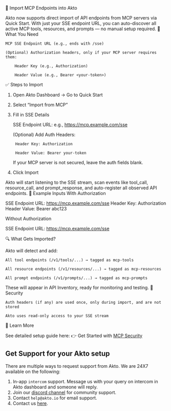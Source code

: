 🚀 Import MCP Endpoints into Akto

Akto now supports direct import of API endpoints from MCP servers via Quick Start. With just your SSE endpoint URL, you can auto-discover all active MCP tools, resources, and prompts — no manual setup required.
🔧 What You Need

    MCP SSE Endpoint URL (e.g., ends with /sse)

    (Optional) Authorization headers, only if your MCP server requires them:

        Header Key (e.g., Authorization)

        Header Value (e.g., Bearer <your-token>)

✅ Steps to Import
1. Open Akto Dashboard → Go to Quick Start
2. Select “Import from MCP”
3. Fill in SSE Details

    SSE Endpoint URL:
    e.g., https://mcp.example.com/sse

    (Optional) Add Auth Headers:

        Header Key: Authorization

        Header Value: Bearer your-token

    If your MCP server is not secured, leave the auth fields blank.

4. Click Import

Akto will start listening to the SSE stream, scan events like tool_call, resource_call, and prompt_response, and auto-register all observed API endpoints.
🧪 Example Inputs
With Authorization

SSE Endpoint URL: https://mcp.example.com/sse
Header Key: Authorization
Header Value: Bearer abc123

Without Authorization

SSE Endpoint URL: https://mcp.example.com/sse

🔍 What Gets Imported?

Akto will detect and add:

    All tool endpoints (/v1/tools/...) → tagged as mcp-tools

    All resource endpoints (/v1/resources/...) → tagged as mcp-resources

    All prompt endpoints (/v1/prompts/...) → tagged as mcp-prompts

These will appear in API Inventory, ready for monitoring and testing.
🔐 Security

    Auth headers (if any) are used once, only during import, and are not stored

    Akto uses read-only access to your SSE stream

📘 Learn More

See detailed setup guide here:
👉 Get Started with [MCP Security](https://www.akto.io/mcp-security-demo)

## Get Support for your Akto setup

There are multiple ways to request support from Akto. We are 24X7 available on the following:

1. In-app `intercom` support. Message us with your query on intercom in Akto dashboard and someone will reply.
2. Join our [discord channel](https://www.akto.io/community) for community support.
3. Contact `help@akto.io` for email support.
4. Contact us [here](https://www.akto.io/contact-us).
